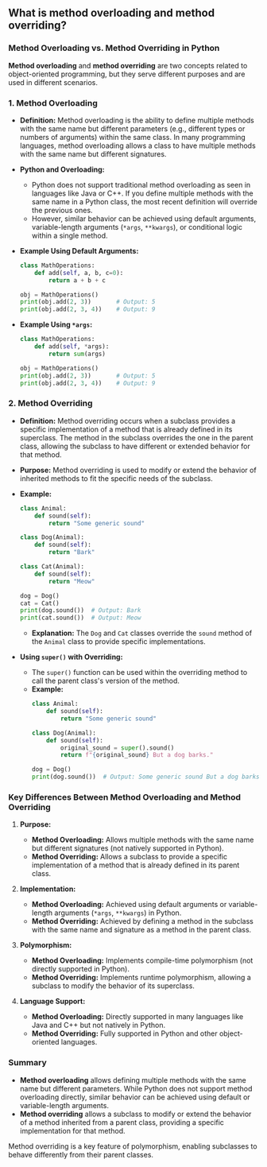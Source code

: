## What is method overloading and method overriding?


### Method Overloading vs. Method Overriding in Python

**Method overloading** and **method overriding** are two concepts related to object-oriented programming, but they serve different purposes and are used in different scenarios.

### 1. **Method Overloading**

- **Definition:** Method overloading is the ability to define multiple methods with the same name but different parameters (e.g., different types or numbers of arguments) within the same class. In many programming languages, method overloading allows a class to have multiple methods with the same name but different signatures.

- **Python and Overloading:**
  - Python does not support traditional method overloading as seen in languages like Java or C++. If you define multiple methods with the same name in a Python class, the most recent definition will override the previous ones.
  - However, similar behavior can be achieved using default arguments, variable-length arguments (`*args`, `**kwargs`), or conditional logic within a single method.

- **Example Using Default Arguments:**
  ```python
  class MathOperations:
      def add(self, a, b, c=0):
          return a + b + c

  obj = MathOperations()
  print(obj.add(2, 3))       # Output: 5
  print(obj.add(2, 3, 4))    # Output: 9
  ```

- **Example Using `*args`:**
  ```python
  class MathOperations:
      def add(self, *args):
          return sum(args)

  obj = MathOperations()
  print(obj.add(2, 3))       # Output: 5
  print(obj.add(2, 3, 4))    # Output: 9
  ```

### 2. **Method Overriding**

- **Definition:** Method overriding occurs when a subclass provides a specific implementation of a method that is already defined in its superclass. The method in the subclass overrides the one in the parent class, allowing the subclass to have different or extended behavior for that method.

- **Purpose:** Method overriding is used to modify or extend the behavior of inherited methods to fit the specific needs of the subclass.

- **Example:**
  ```python
  class Animal:
      def sound(self):
          return "Some generic sound"

  class Dog(Animal):
      def sound(self):
          return "Bark"

  class Cat(Animal):
      def sound(self):
          return "Meow"

  dog = Dog()
  cat = Cat()
  print(dog.sound())  # Output: Bark
  print(cat.sound())  # Output: Meow
  ```

  - **Explanation:** The `Dog` and `Cat` classes override the `sound` method of the `Animal` class to provide specific implementations.

- **Using `super()` with Overriding:**
  - The `super()` function can be used within the overriding method to call the parent class's version of the method.
  - **Example:**
    ```python
    class Animal:
        def sound(self):
            return "Some generic sound"

    class Dog(Animal):
        def sound(self):
            original_sound = super().sound()
            return f"{original_sound} But a dog barks."

    dog = Dog()
    print(dog.sound())  # Output: Some generic sound But a dog barks.
    ```

### Key Differences Between Method Overloading and Method Overriding

1. **Purpose:**
   - **Method Overloading:** Allows multiple methods with the same name but different signatures (not natively supported in Python).
   - **Method Overriding:** Allows a subclass to provide a specific implementation of a method that is already defined in its parent class.

2. **Implementation:**
   - **Method Overloading:** Achieved using default arguments or variable-length arguments (`*args`, `**kwargs`) in Python.
   - **Method Overriding:** Achieved by defining a method in the subclass with the same name and signature as a method in the parent class.

3. **Polymorphism:**
   - **Method Overloading:** Implements compile-time polymorphism (not directly supported in Python).
   - **Method Overriding:** Implements runtime polymorphism, allowing a subclass to modify the behavior of its superclass.

4. **Language Support:**
   - **Method Overloading:** Directly supported in many languages like Java and C++ but not natively in Python.
   - **Method Overriding:** Fully supported in Python and other object-oriented languages.

### Summary

- **Method overloading** allows defining multiple methods with the same name but different parameters. While Python does not support method overloading directly, similar behavior can be achieved using default or variable-length arguments.
- **Method overriding** allows a subclass to modify or extend the behavior of a method inherited from a parent class, providing a specific implementation for that method.

Method overriding is a key feature of polymorphism, enabling subclasses to behave differently from their parent classes.